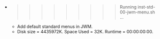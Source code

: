 * >>>>>>>>> Running inst-std-00-jwm-menu.sh ...
  * Add default standard menus in JWM.
  * Disk size = 4435972K. Space Used = 32K. Runtime = 00:00:00:00.
